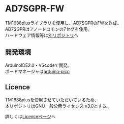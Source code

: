 # AD7SGPR-FW
TM1638plusライブラリを使用し、AD7SGPRのFWを作成。  
AD7SGPRはアノードコモンの7セグを使用。  
ハードウェア情報等は[別リポジトリ](https://github.com/bit-trade-one/AD7SGPR)へ

## 開発環境
ArduinoIDE2.0・VScodeで開発。  
ボードマネージャは[arduino-pico](https://github.com/earlephilhower/arduino-pico)


## Licence
TM1638plusを使用させていただいているため、  
本リポジトリはGNU一般公衆ライセンス v3.0とする。

詳しくは[Licenceページ](https://github.com/bit-trade-one/AD7SGPR-FW/blob/main/LICENSE)へ
